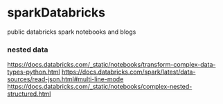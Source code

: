 # sparkDatabricks
public databricks spark notebooks and blogs

### nested data
https://docs.databricks.com/_static/notebooks/transform-complex-data-types-python.html
https://docs.databricks.com/spark/latest/data-sources/read-json.html#multi-line-mode
https://docs.databricks.com/_static/notebooks/complex-nested-structured.html
